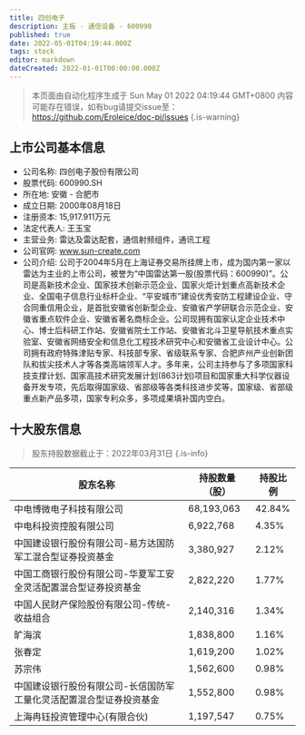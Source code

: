 ```yaml
---
title: 四创电子
description: 主板 - 通信设备 - 600990
published: true
date: 2022-05-01T04:19:44.000Z
tags: stock
editor: markdown
dateCreated: 2022-01-01T00:00:00.000Z
---
```


> 本页面由自动化程序生成于 Sun May 01 2022 04:19:44 GMT+0800
> 内容可能存在错误，如有bug请提交issue至：https://github.com/Eroleice/doc-pi/issues
{.is-warning}

## 上市公司基本信息
- 公司名称: 四创电子股份有限公司
- 股票代码: 600990.SH
- 所在地: 安徽 - 合肥市
- 成立日期: 2000年08月18日
- 注册资本: 15,917.911万元
- 法定代表人: 王玉宝
- 主营业务: 雷达及雷达配套，通信射频组件，通讯工程
- 公司官网: www.sun-create.com
- 公司介绍: 公司于2004年5月在上海证券交易所挂牌上市，成为国内第一家以雷达为主业的上市公司，被誉为“中国雷达第一股(股票代码：600990)”。公司是高新技术企业、国家技术创新示范企业、国家火炬计划重点高新技术企业、全国电子信息行业标杆企业、“平安城市”建设优秀安防工程建设企业、守合同重信用企业，是首批安徽省创新型企业、安徽省产学研联合示范企业、安徽省重点软件企业、安徽省著名商标企业。公司现拥有国家认定企业技术中心、博士后科研工作站、安徽省院士工作站、安徽省北斗卫星导航技术重点实验室、安徽省网络安全和信息化工程技术研究中心和安徽省工业设计中心。公司拥有政府特殊津贴专家、科技部专家、省级联系专家、合肥庐州产业创新团队和拔尖技术人才等各类高端领军人才。多年来，公司主持参与了多项国家科技支撑计划、国家高技术研究发展计划(863计划)项目和国家重大科学仪器设备开发专项，先后取得国家级、省部级等各类科技进步奖等，国家级、省部级重点新产品多项，国家专利众多，多项成果填补国内空白。


## 十大股东信息
> 股东持股数据截止于：2022年03月31日
{.is-info}

| 股东名称 | 持股数量（股） | 持股比例 |
| --- | --- | --- |
| 中电博微电子科技有限公司 | 68,193,063 | 42.84% |
| 中电科投资控股有限公司 | 6,922,768 | 4.35% |
| 中国建设银行股份有限公司-易方达国防军工混合型证券投资基金 | 3,380,927 | 2.12% |
| 中国工商银行股份有限公司-华夏军工安全灵活配置混合型证券投资基金 | 2,822,220 | 1.77% |
| 中国人民财产保险股份有限公司-传统-收益组合 | 2,140,316 | 1.34% |
| 旷海滨 | 1,838,800 | 1.16% |
| 张春定 | 1,619,200 | 1.02% |
| 苏宗伟 | 1,562,600 | 0.98% |
| 中国建设银行股份有限公司-长信国防军工量化灵活配置混合型证券投资基金 | 1,552,800 | 0.98% |
| 上海冉钰投资管理中心(有限合伙) | 1,197,547 | 0.75% |




